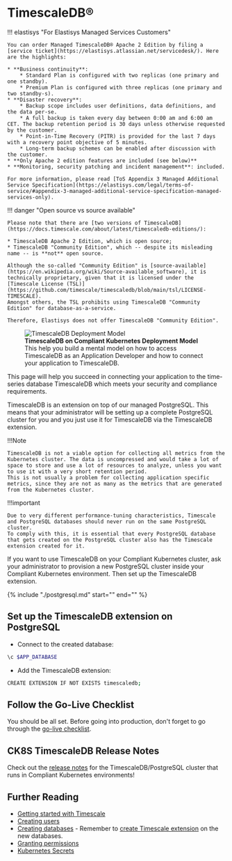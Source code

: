 # TimescaleDB®

!!! elastisys "For Elastisys Managed Services Customers"

    You can order Managed TimescaleDB® Apache 2 Edition by filing a [service ticket](https://elastisys.atlassian.net/servicedesk/). Here are the highlights:

    * **Business continuity**:
        * Standard Plan is configured with two replicas (one primary and one standby).
        * Premium Plan is configured with three replicas (one primary and two standby-s).
    * **Disaster recovery**:
        * Backup scope includes user definitions, data definitions, and the data per-se.
        * A full backup is taken every day between 0:00 am and 6:00 am CET. The backup retention period is 30 days unless otherwise requested by the customer.
        * Point-in-Time Recovery (PITR) is provided for the last 7 days with a recovery point objective of 5 minutes.
        * Long-term backup schemes can be enabled after discussion with the customer.
    * **Only Apache 2 edition features are included (see below)**
    * **Monitoring, security patching and incident management**: included.

    For more information, please read [ToS Appendix 3 Managed Additional Service Specification](https://elastisys.com/legal/terms-of-service/#appendix-3-managed-additional-service-specification-managed-services-only).

!!! danger "Open source vs source available"

    Please note that there are [two versions of TimescaleDB](https://docs.timescale.com/about/latest/timescaledb-editions/):

    * TimescaleDB Apache 2 Edition, which is open source;
    * TimescaleDB "Community Edition", which -- despite its misleading name -- is **not** open source.

    Although the so-called "Community Edition" is [source-available](https://en.wikipedia.org/wiki/Source-available_software), it is technically proprietary, given that it is licensed under the [Timescale License (TSL)](https://github.com/timescale/timescaledb/blob/main/tsl/LICENSE-TIMESCALE).
    Amongst others, the TSL prohibits using TimescaleDB "Community Edition" for database-as-a-service.

    Therefore, Elastisys does not offer TimescaleDB "Community Edition".

<figure>
    <img alt="TimescaleDB Deployment Model" src="../img/timescaledb.drawio.svg" >
    <figcaption>
        <strong>TimescaleDB on Compliant Kubernetes Deployment Model</strong>
        <br>
        This help you build a mental model on how to access TimescaleDB as an Application Developer and how to connect your application to TimescaleDB.
    </figcaption>
</figure>

This page will help you succeed in connecting your application to the time-series database TimescaleDB which meets your security and compliance requirements.

TimescaleDB is an extension on top of our managed PostgreSQL.
This means that your administrator will be setting up a complete PostgreSQL cluster for you and you just use it for TimescaleDB via the TimescaleDB extension.

!!!Note

    TimescaleDB is not a viable option for collecting all metrics from the Kubernetes cluster. The data is uncompressed and would take a lot of space to store and use a lot of resources to analyze, unless you want to use it with a very short retention period.
    This is not usually a problem for collecting application specific metrics, since they are not as many as the metrics that are generated from the Kubernetes cluster.

!!!important

    Due to very different performance-tuning characteristics, Timescale and PostgreSQL databases should never run on the same PostgreSQL cluster.
    To comply with this, it is essential that every PostgreSQL database that gets created on the PostgreSQL cluster also has the Timescale extension created for it.

If you want to use TimescaleDB on your Compliant Kubernetes cluster, ask your administrator to provision a new PostgreSQL cluster inside your Compliant Kubernetes environment. Then set up the TimescaleDB extension.

<!-- markdownlint-disable MD044 -->
{%
    include "./postgresql.md"
    start="<!--postgresql-setup-start-->"
    end="<!--postgresql-setup-end-->"
%}
<!-- markdownlint-enable MD044 -->

## Set up the TimescaleDB extension on PostgreSQL

- Connect to the created database:

```bash
\c $APP_DATABASE
```

- Add the TimescaleDB extension:

```bash
CREATE EXTENSION IF NOT EXISTS timescaledb;
```

## Follow the Go-Live Checklist

You should be all set.
Before going into production, don't forget to go through the [go-live checklist](../go-live.md).

## CK8S TimescaleDB Release Notes

Check out the [release notes](../../release-notes/postgres.md) for the TimescaleDB/PostgreSQL cluster that runs in Compliant Kubernetes environments!

## Further Reading

- [Getting started with Timescale](https://docs.timescale.com/getting-started/latest/)
- [Creating users](https://www.postgresql.org/docs/13/sql-createuser.html)
- [Creating databases](https://www.postgresql.org/docs/13/sql-createdatabase.html) - Remember to [create Timescale extension](timescaledb.md#set-up-the-timescaledb-extension-on-postgresql) on the new databases.
- [Granting permissions](https://www.postgresql.org/docs/13/sql-grant.html)
- [Kubernetes Secrets](https://kubernetes.io/docs/concepts/configuration/secret/)
